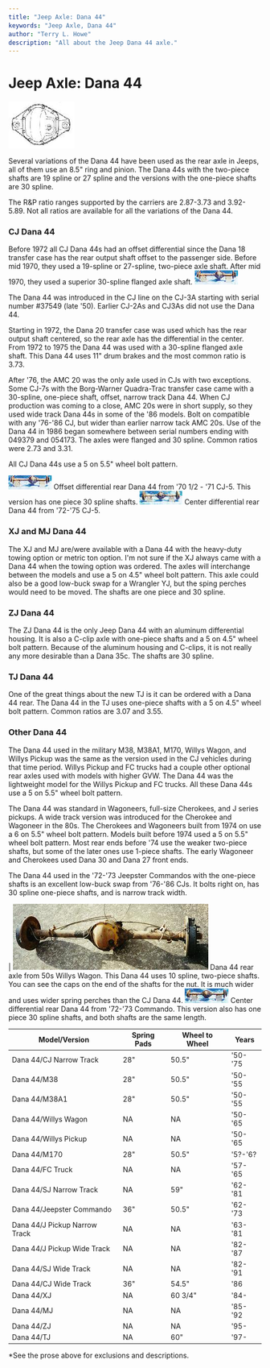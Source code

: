 ```yaml
---
title: "Jeep Axle: Dana 44"
keywords: "Jeep Axle, Dana 44"
author: "Terry L. Howe"
description: "All about the Jeep Dana 44 axle."
---
```

# Jeep Axle: Dana 44

[![Dana 44 diff cover](../../../img/axle/bwd44_.jpg)](../../../img/axle/bwd44.jpg)   

Several variations of the Dana 44 have been used as the rear axle in Jeeps, all of them use an 8.5" ring and pinion. The Dana 44s with the two-piece shafts are 19 spline or 27 spline and the versions with the one-piece shafts are 30 spline.

The R&P ratio ranges supported by the carriers are 2.87-3.73 and 3.92-5.89. Not all ratios are available for all the variations of the Dana 44.

### CJ Dana 44

Before 1972 all CJ Dana 44s had an offset differential since the Dana 18 transfer case has the rear output shaft offset to the passenger side. Before mid 1970, they used a 19-spline or 27-spline, two-piece axle shaft. After mid 1970, they used a superior 30-spline flanged axle shaft. [![Rear Dana 44 '70 1/2 - '71 CJ-5](../../../img/axle/d44_71_.jpg)](../../../img/axle/d44_71.jpg) 

The Dana 44 was introduced in the CJ line on the CJ-3A starting with serial number #37549 (late '50). Earlier CJ-2As and CJ3As did not use the Dana 44. 

Starting in 1972, the Dana 20 transfer case was used which has the rear output shaft centered, so the rear axle has the differential in the center. From 1972 to 1975 the Dana 44 was used with a 30-spline flanged axle shaft. This Dana 44 uses 11" drum brakes and the most common ratio is 3.73. 

After '76, the AMC 20 was the only axle used in CJs with two exceptions. Some CJ-7s with the Borg-Warner Quadra-Trac transfer case came with a 30-spline, one-piece shaft, offset, narrow track Dana 44. When CJ production was coming to a close, AMC 20s were in short supply, so they used wide track Dana 44s in some of the '86 models. Bolt on compatible with any '76-'86 CJ, but wider than earlier narrow tack AMC 20s. Use of the Dana 44 in 1986 began somewhere between serial numbers ending with 049379 and 054173. The axles were flanged and 30 spline. Common ratios were 2.73 and 3.31. 

All CJ Dana 44s use a 5 on 5.5" wheel bolt pattern.

[![Rear Dana 44 '70 1/2 - '71 CJ-5](../../../img/axle/d44_71_.jpg)](../../../img/axle/d44_71.jpg) Offset differential rear Dana 44 from '70 1/2 - '71 CJ-5. This version has one piece 30 spline shafts. [![Dana 44 '72-'75 CJ-5](../../../img/axle/d44_72_.jpg)](../../../img/axle/d44_72.jpg) Center differential rear Dana 44 from '72-'75 CJ-5. 

### XJ and MJ Dana 44

The XJ and MJ are/were available with a Dana 44 with the heavy-duty towing option or metric ton option. I'm not sure if the XJ always came with a Dana 44 when the towing option was ordered. The axles will interchange between the models and use a 5 on 4.5" wheel bolt pattern. This axle could also be a good low-buck swap for a Wrangler YJ, but the sping perches would need to be moved. The shafts are one piece and 30 spline.

### ZJ Dana 44

The ZJ Dana 44 is the only Jeep Dana 44 with an aluminum differential housing. It is also a C-clip axle with one-piece shafts and a 5 on 4.5" wheel bolt pattern. Because of the aluminum housing and C-clips, it is not really any more desirable than a Dana 35c. The shafts are 30 spline. 

### TJ Dana 44

One of the great things about the new TJ is it can be ordered with a Dana 44 rear. The Dana 44 in the TJ uses one-piece shafts with a 5 on 4.5" wheel bolt pattern. Common ratios are 3.07 and 3.55. 

### Other Dana 44

The Dana 44 used in the military M38, M38A1, M170, Willys Wagon, and Willys Pickup was the same as the version used in the CJ vehicles during that time period. Willys Pickup and FC trucks had a couple other optional rear axles used with models with higher GVW. The Dana 44 was the lightweight model for the Willys Pickup and FC trucks. All these Dana 44s use a 5 on 5.5" wheel bolt pattern.

The Dana 44 was standard in Wagoneers, full-size Cherokees, and J series pickups. A wide track version was introduced for the Cherokee and Wagoneer in the 80s. The Cherokees and Wagoneers built from 1974 on use a 6 on 5.5" wheel bolt pattern. Models built before 1974 used a 5 on 5.5" wheel bolt pattern. Most rear ends before '74 use the weaker two-piece shafts, but some of the later ones use 1-piece shafts. The early Wagoneer and Cherokees used Dana 30 and Dana 27 front ends.

The Dana 44 used in the '72-'73 Jeepster Commandos with the one-piece shafts is an excellent low-buck swap from '76-'86 CJs. It bolts right on, has 30 spline one-piece shafts, and is narrow track width.

| [![Dana 44 from 50s Willys Wagon](../../../img/axle/d44wag.jpg)](../../../img/axle/d44wag.jpg) Dana 44 rear axle from 50s Willys Wagon. This Dana 44 uses 10 spline, two-piece shafts. You can see the caps on the end of the shafts for the nut. It is much wider and uses wider spring perches than the CJ Dana 44. [![Dana 44 '72 Commando](../../../img/axle/d44_com_.jpg)](../../../img/axle/d44_com.jpg) Center differential rear Dana 44 from '72-'73 Commando. This version also has one piece 30 spline shafts, and both shafts are the same length.  

| Model/Version                 | Spring Pads | Wheel to Wheel | Years   |
|-------------------------------|-------------|----------------|---------|
| Dana 44/CJ Narrow Track       | 28"         | 50.5"          | '50-'75 |
| Dana 44/M38                   | 28"         | 50.5"          | '50-'55 |
| Dana 44/M38A1                 | 28"         | 50.5"          | '50-'55 |
| Dana 44/Willys Wagon          | NA          | NA             | '50-'65 |
| Dana 44/Willys Pickup         | NA          | NA             | '50-'65 |
| Dana 44/M170                  | 28"         | 50.5"          | '5?-'6? |
| Dana 44/FC Truck              | NA          | NA             | '57-'65 |
| Dana 44/SJ Narrow Track       | NA          | 59"            | '62-'81 |
| Dana 44/Jeepster Commando     | 36"         | 50.5"          | '62-'73 |
| Dana 44/J Pickup Narrow Track | NA          | NA             | '63-'81 |
| Dana 44/J Pickup Wide Track   | NA          | NA             | '82-'87 |
| Dana 44/SJ Wide Track         | NA          | NA             | '82-'91 |
| Dana 44/CJ Wide Track         | 36"         | 54.5"          | '86     |
| Dana 44/XJ                    | NA          | 60 3/4"        | '84-    |
| Dana 44/MJ                    | NA          | NA             | '85-'92 |
| Dana 44/ZJ                    | NA          | NA             | '95-    |
| Dana 44/TJ                    | NA          | 60"            | '97-    |

*See the prose above for exclusions and descriptions.